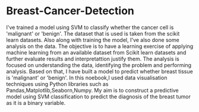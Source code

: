 # Breast-Cancer-Detection
I've trained a model using SVM to classify whether the cancer cell is 'malignant' or 'benign'.
The dataset that is used is taken from the scikit learn datasets.
Also along with training the model, I've also done some analysis on the data.
The objective is to have a learning exercise of applying machine learning from an available dataset from Scikit learn datasets and further evaluate results and interpretattion justify them. 
The analysis is focused on understanding the data, identifying the problem and performing analysis. Based on that, I have built a model to predict whether breast tissue is 'malignant' or 'benign'. 
In this noebook,I used data visualisation techniques using Python libraries such as Pandas,Matplotlib,Seaborn,Numpy. 
My aim is to construct a predictive model using SVM classification to predict the diagnosis of the breast tumor as it is a binary variable. 
